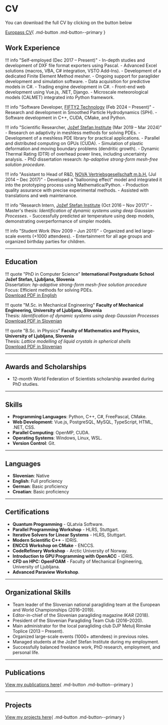 # CV 

You can download the full CV by clicking on the button below

[Europass CV](files/cv.pdf){ .md-button .md-button--primary }

## Work Experience

!!! info "Self-employed (Dec 2017 – Present)"
    - In-depth studies and development of DXF file format exporters using Pascal.
    - Advanced Excel solutions (macros, VBA, C# integration, VSTO Add-Ins).
    - Development of a dedicated Finite Element Method mesher.
    - Ongoing support for paraglider development and simulation software.
    - Data acquisition for predictive models in C#.
    - Trading engine development in C#.
    - Front-end web development using Vue.js, .NET, Django.
    - Microscale meteorological models (CALMET) integrated into Python framework.

!!! info "Software Developer, [FIFTY2 Technology](https://www.fifty2.eu/) (Feb 2024 – Present)"
    - Research and development in Smoothed Particle Hydrodynamics (SPH).
    - Software development in C++, CUDA, CMake, and Python.

!!! info "Scientific Researcher, [Jožef Stefan Institute](https://ijs.si/ijsw) (Mar 2019 – Mar 2024)"
    - Research on adaptivity in meshless methods for solving PDEs.
    - Development of a meshless PDE library for practical applications.
    - Parallel and distributed computing on GPUs (CUDA).
    - Simulation of plastic deformation and moving boundary problems (dendritic growth).
    - Dynamic Thermal Rating (DTR) of overhead power lines, including uncertainty analysis.
    - PhD dissertation research: *hp-adaptive strong-form mesh-free solution procedure*.

!!! info "Assistant to Head of R&D, [NOVA Vertriebsgesellschaft m.b.H.](https://www.nova.eu/en/home/) (Jul 2014 – Dec 2017)"
    - Developed a "ballooning effect" model and integrated it into the prototyping process using Mathematica/Python.
    - Production quality assurance with precise experimental methods.
    - Assisted with translations and web maintenance.

!!! info "Research Intern, [Jožef Stefan Institute](https://ijs.si/ijsw) (Oct 2016 – Nov 2017)"
    - Master's thesis: *Identification of dynamic systems using deep Gaussian Processes*.
    - Successfully predicted air temperature using deep models, demonstrating overperformance of simpler models.

!!! info "Student Work (Nov 2009 – Jun 2011)"
    - Organized and led large-scale events (+1000 attendees).
    - Entertainment for all age groups and organized birthday parties for children.

---

## Education

!!! quote "PhD in Computer Science"
    **International Postgraduate School Jožef Stefan, Ljubljana, Slovenia**  
    Dissertation: *hp-adaptive strong-form mesh-free solution procedure*  
    Focus: Efficient methods for solving PDEs.  
    [Download PDF in English](files/papers/phd.pdf)

!!! quote "M.Sc. in Mechanical Engineering"
    **Faculty of Mechanical Engineering, University of Ljubljana, Slovenia**  
    Thesis: *Identification of dynamic systems using deep Gaussian Processes*  
    [Download PDF in Slovenian](files/papers/masters.pdf)

!!! quote "B.Sc. in Physics"
    **Faculty of Mathematics and Physics, University of Ljubljana, Slovenia**  
    Thesis: *Lattice modelling of liquid crystals in spherical shells*  
    [Download PDF in Slovenian](files/papers/seminar_physics.pdf)

---

## Awards and Scholarships
- 12-month World Federation of Scientists scholarship awarded during PhD studies.

---

## Skills

- **Programming Languages**: Python, C++, C#, FreePascal, CMake.
- **Web Development**: Vue.js, PostgreSQL, MySQL, TypeScript, HTML, .NET, CSS.
- **Parallel Computing**: OpenMP, CUDA.
- **Operating Systems**: Windows, Linux, WSL.
- **Version Control**: Git.

---

## Languages

- **Slovenian**: Native  
- **English**: Full proficiency  
- **German**: Basic proficiency  
- **Croatian**: Basic proficiency  

---

## Certifications

- **Quantum Programming** - QLatvia Software.
- **Parallel Programming Workshop** - HLRS, Stuttgart.
- **Iterative Solvers for Linear Systems** - HLRS, Stuttgart.
- **Modern Scientific C++** - IDRIS.
- **ENCCS Workshop on CMake** - ENCCS.
- **CodeRefinery Workshop** - Arctic University of Norway.
- **Introduction to GPU Programming with OpenACC** - IDRIS.
- **CFD on HPC: OpenFOAM** - Faculty of Mechanical Engineering, University of Ljubljana.
- **Advanced Paraview Workshop**.

---

## Organizational Skills

- Team leader of the Slovenian national paragliding team at the European and World Championships (2016–2019).
- Editor-in-chief of the Slovenian paragliding magazine *IKAR* (2018).
- President of the Slovenian Paragliding Team Club (2016–2020).
- Main administrator for the local paragliding club DJP Metulj Rimske Toplice (2013 – Present).
- Organized large-scale events (1000+ attendees) in previous roles.
- Managed students at the Jožef Stefan Institute during my employment.
- Successfully balanced freelance work, PhD research, employment, and personal life.

---

## Publications

[View my publications here](publications.md){ .md-button .md-button--primary }  

---

## Projects

[View my projects here](projects.md){ .md-button .md-button--primary }  